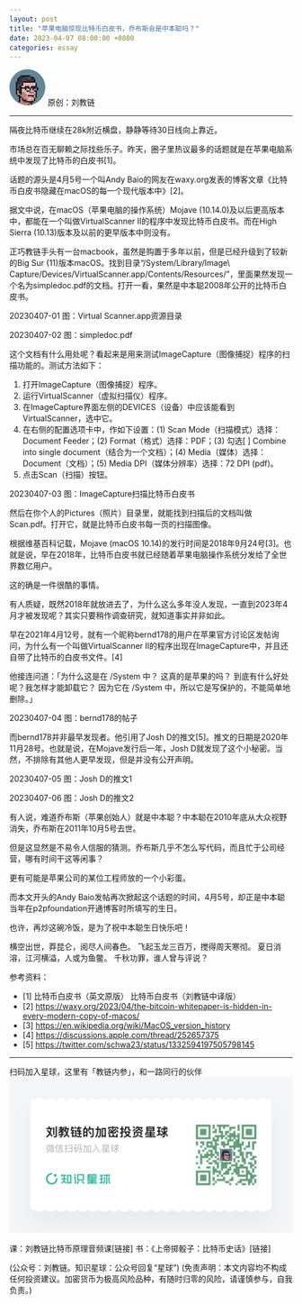 ```yaml
---
layout: post
title: "苹果电脑惊现比特币白皮书，乔布斯会是中本聪吗？"
date: 2023-04-07 08:00:00 +0800
categories: essay
---
```


![](/images/ordinal-1835811752116542.png)
原创：刘教链

* * *

隔夜比特币继续在28k附近横盘，静静等待30日线向上靠近。

市场总在百无聊赖之际找些乐子。昨天，圈子里热议最多的话题就是在苹果电脑系统中发现了比特币的白皮书[1]。

话题的源头是4月5号一个叫Andy Baio的网友在waxy.org发表的博客文章《比特币白皮书隐藏在macOS的每一个现代版本中》[2]。

据文中说，在macOS（苹果电脑的操作系统）Mojave (10.14.0)及以后更高版本中，都能在一个叫做VirtualScanner II的程序中发现比特币白皮书。而在High Sierra (10.13)版本及以前的更早版本中则没有。

正巧教链手头有一台macbook，虽然是购置于多年以前，但是已经升级到了较新的Big Sur (11)版本macOS。找到目录“/System/Library/Image\ Capture/Devices/VirtualScanner.app/Contents/Resources/”，里面果然发现一个名为simpledoc.pdf的文档。打开一看，果然是中本聪2008年公开的比特币白皮书。

20230407-01
图：Virtual Scanner.app资源目录

20230407-02
图：simpledoc.pdf

这个文档有什么用处呢？看起来是用来测试ImageCapture（图像捕捉）程序的扫描功能的。测试方法如下：

1. 打开ImageCapture（图像捕捉）程序。
2. 运行VirtualScanner（虚拟扫描仪）程序。
3. 在ImageCapture界面左侧的DEVICES（设备）中应该能看到VirtualScanner，选中它。
4. 在右侧的配置选项卡中，作如下设置：(1) Scan Mode（扫描模式）选择：Document Feeder；(2) Format（格式）选择：PDF；(3) 勾选[ ] Combine into single document（结合为一个文档）；(4) Media（媒体）选择：Document（文档）；(5) Media DPI（媒体分辨率）选择：72 DPI (pdf)。
5. 点击Scan（扫描）按钮。

20230407-03
图：ImageCapture扫描比特币白皮书

然后在你个人的Pictures（照片）目录里，就能找到扫描后的文档叫做Scan.pdf。打开它，就是比特币白皮书每一页的扫描图像。

根据维基百科记载，Mojave (macOS 10.14)的发行时间是2018年9月24号[3]。也就是说，早在2018年，比特币白皮书就已经随着苹果电脑操作系统分发给了全世界数亿用户。

这的确是一件很酷的事情。

有人质疑，既然2018年就放进去了，为什么这么多年没人发现，一直到2023年4月才被发现呢？其实只要稍作调查研究，就知道事实并非如此。

早在2021年4月12号，就有一个昵称bernd178的用户在苹果官方讨论区发帖询问，为什么有一个叫做VirtualScanner II的程序出现在ImageCapture中，并且还自带了比特币的白皮书文件。[4]

他接连问道：「为什么这是在 /System 中？ 这真的是苹果的吗？ 到底有什么好处呢？我怎样才能卸载它？ 因为它在 /System 中，所以它是写保护的，不能简单地删除。」

20230407-04
图：bernd178的帖子

而bernd178并非最早发现者。他引用了Josh D的推文[5]。推文的日期是2020年11月28号。也就是说，在Mojave发行后一年，Josh D就发现了这个小秘密。当然，不排除有其他人更早发现，但是并没有公开声明。

20230407-05
图：Josh D的推文1

20230407-06
图：Josh D的推文2

有人说，难道乔布斯（苹果创始人）就是中本聪？中本聪在2010年底从大众视野消失，乔布斯在2011年10月5号去世。

但是这显然是不易令人信服的猜测。乔布斯几乎不怎么写代码，而且忙于公司经营，哪有时间干这等闲事？

更有可能是苹果公司的某位工程师放的一个小彩蛋。

而本文开头的Andy Baio发帖再次掀起这个话题的时间，4月5号，却正是中本聪当年在p2pfoundation开通博客时所填写的生日。

也许，再炒这碗冷饭，是为了祝中本聪生日快乐吧！

横空出世，莽昆仑，阅尽人间春色。
飞起玉龙三百万，搅得周天寒彻。
夏日消溶，江河横溢，人或为鱼鳖。
千秋功罪，谁人曾与评说？


参考资料：
- [1] 比特币白皮书（英文原版） 比特币白皮书（刘教链中译版）
- [2] https://waxy.org/2023/04/the-bitcoin-whitepaper-is-hidden-in-every-modern-copy-of-macos/
- [3] https://en.wikipedia.org/wiki/MacOS_version_history
- [4] https://discussions.apple.com/thread/252657375
- [5] https://twitter.com/schwa23/status/1332594197505798145

* * *
扫码加入星球，这里有「教链内参」，和一路同行的伙伴
![](/images/xq-poster-new.png)

课：刘教链比特币原理音频课[链接]
书：《上帝掷骰子：比特币史话》[链接]

(公众号：刘教链。知识星球：公众号回复“星球”)
(免责声明：本文内容均不构成任何投资建议。加密货币为极高风险品种，有随时归零的风险，请谨慎参与，自我负责。)

